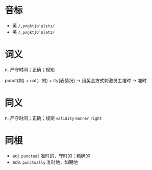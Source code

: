 # 音标

- 英 `/,pʌŋktjʊ'ælɪtɪ/`
- 美 `/ˌpʌŋktʃʊˈælətɪ/`

# 词义

n. 严守时间；正确；规矩




punct(刺) + ual(…的) + ity(表情况) → 用奖金方式刺激员工准时 → 准时

# 同义

n. 严守时间；正确；规矩
`validity` `manner` `right`

# 同根

- adj. `punctual` 准时的，守时的；精确的
- adv. `punctually` 准时地，如期地

